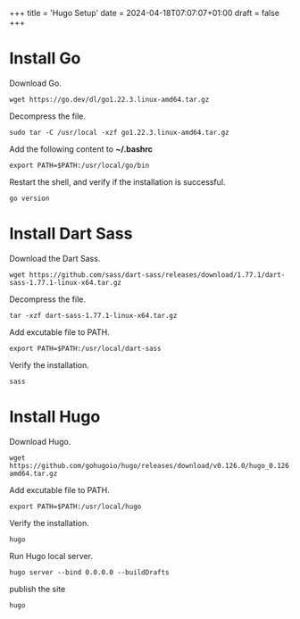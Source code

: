 +++
title = 'Hugo Setup'
date = 2024-04-18T07:07:07+01:00
draft = false
+++
# Install Go

Download Go.

```shell
wget https://go.dev/dl/go1.22.3.linux-amd64.tar.gz
```

Decompress the file.

```shell
sudo tar -C /usr/local -xzf go1.22.3.linux-amd64.tar.gz
```

Add the following content to **~/.bashrc**

```shell
export PATH=$PATH:/usr/local/go/bin
```

Restart the shell, and verify if the installation is successful.

```shell
go version
```

# Install Dart Sass

Download the Dart Sass.

```shell
wget https://github.com/sass/dart-sass/releases/download/1.77.1/dart-sass-1.77.1-linux-x64.tar.gz
```

Decompress the file.

```shell
tar -xzf dart-sass-1.77.1-linux-x64.tar.gz
```

Add excutable file to PATH.

```shell
export PATH=$PATH:/usr/local/dart-sass
```

Verify the installation.

```shell
sass
```

# Install Hugo

Download Hugo.

```shell
wget https://github.com/gohugoio/hugo/releases/download/v0.126.0/hugo_0.126.0_linux-amd64.tar.gz
```

Add excutable file to PATH.

```shell
export PATH=$PATH:/usr/local/hugo
```

Verify the installation.

```shell
hugo
```

Run Hugo local server.

```shell
hugo server --bind 0.0.0.0 --buildDrafts
```

publish the site

```shell
hugo
```